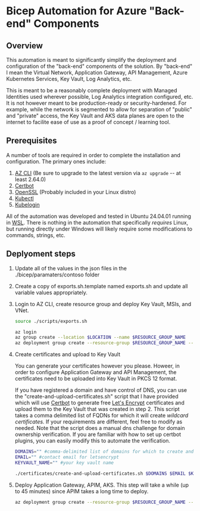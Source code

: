 # Bicep Automation for Azure "Back-end" Components

## Overview

This automation is meant to significantly simplify the deployment and configuration of the "back-end" components of the solution. By "back-end" I mean the Virtual Network, Application Gateway, API Management, Azure Kubernetes Services, Key Vault, Log Analytics, etc.

This is meant to be a reasonably complete deployment with Managed Identities used wherever possible, Log Analytics integration configured, etc. It is not however meant to be production-ready or security-hardened. For example, while the network is segmented to allow for separation of "public" and "private" access, the Key Vault and AKS data planes are open to the internet to facilite ease of use as a proof of concept / learning tool.

## Prerequisites

A number of tools are required in order to complete the installation and configuration. The primary ones include:

1. [AZ CLI](https://learn.microsoft.com/en-us/cli/azure/) (Be sure to upgrade to the latest version via `az upgrade` -- at least 2.64.0)
2. [Certbot](https://certbot.eff.org/)
3. [OpenSSL](https://www.openssl.org/) (Probably included in your Linux distro)
4. [Kubectl](https://kubernetes.io/docs/reference/kubectl/)
5. [Kubelogin](https://learn.microsoft.com/en-us/azure/aks/kubelogin-authentication)

All of the automation was developed and tested in Ubuntu 24.04.01 running in [WSL](https://learn.microsoft.com/en-us/windows/wsl/about). There is nothing in the automation that specifically *requires* Linux, but running directly under Windows will likely require some modifications to commands, strings, etc.

## Deplyoment steps

1. Update all of the values in the json files in the ./bicep/paramaters/contoso folder

2. Create a copy of exports.sh.template named exports.sh and update all variable values appropriately.

3. Login to AZ CLI, create resource group and deploy Key Vault, MSIs, and VNet.

    ```bash
    source ./scripts/exports.sh

    az login
    az group create --location $LOCATION --name $RESOURCE_GROUP_NAME
    az deployment group create --resource-group $RESOURCE_GROUP_NAME --template-file ./bicep/step-1.bicep --parameters ./bicep/parameters/contoso/step-1.json  
    ```

4. Create certificates and upload to Key Vault

    You can generate your certificates however you please. Howeer, in order to configure Application Gateway and API Management, the certificates need to be uploaded into Key Vault in PKCS 12 format.

    If you have registered a domain and have control of DNS, you can use the "create-and-upload-certificates.sh" script that I have provided which will use [Certbot](https://certbot.eff.org/) to generate free [Let's Encrypt](https://letsencrypt.org/) certificates and upload them to the Key Vault that was created in step 2. This script takes a comma delimited list of FQDNs for which it will create *wildcard certificates.* If your requirements are different, feel free to modify as needed. Note that the script does a manual dns challenge for domain ownership verification. If you are familiar with how to set up certbot plugins, you can easily modify this to automate the verification.

    ```bash
    DOMAINS="" #comma-delimited list of domains for which to create and upload certificates. you should have one for the "front end" and one for the "back end"
    EMAIL="" #contact email for letsencrypt
    KEYVAULT_NAME="" #your key vault name

    ./certificates/create-and-upload-certificates.sh $DOMAINS $EMAIL $KEYVAULT_NAME
    ```

5. Deploy Application Gateway, APIM, AKS. This step will take a while (up to 45 minutes) since APIM takes a long time to deploy.

    ```bash
    az deployment group create --resource-group $RESOURCE_GROUP_NAME --template-file ./bicep/step-2.bicep --parameters ./bicep/parameters/contoso/step-2.json
    ```
